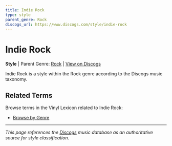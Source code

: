 ```yaml
---
title: Indie Rock
type: style
parent_genre: Rock
discogs_url: https://www.discogs.com/style/indie-rock
---
```


# Indie Rock

**Style** | Parent Genre: [Rock](../genres/rock.md) | [View on Discogs](https://www.discogs.com/style/indie-rock)

Indie Rock is a style within the Rock genre according to the Discogs music taxonomy.

## Related Terms

Browse terms in the Vinyl Lexicon related to Indie Rock:

- [Browse by Genre](../tags/genres.md)

---

*This page references the [Discogs](https://www.discogs.com/style/indie-rock) music database as an authoritative source for style classification.*
